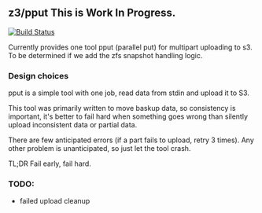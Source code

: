 ## z3/pput This is Work In Progress.

[![Build Status](https://travis-ci.org/rciorba/z3.svg)](https://travis-ci.org/rciorba/z3)

Currently provides one tool pput (parallel put) for multipart uploading to s3.
To be determined if we add the zfs snapshot handling logic.

### Design choices
pput is a simple tool with one job, read data from stdin and upload it to S3.

This tool was primarily written to move baskup data, so consistency is important,
it's better to fail hard when something goes wrong than silently upload
inconsistent data or partial data.

There are few anticipated errors (if a part fails to upload, retry 3 times).
Any other problem is unanticipated, so just let the tool crash.

TL;DR Fail early, fail hard.

### TODO:
 * failed upload cleanup

